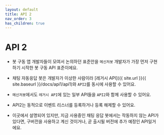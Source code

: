 ```yaml
---
layout: default
title: API 2
nav_order: 3
has_children: true
---
```


# API 2

* 봇 구동 앱 개발자들이 모여서 논의하던 표준안을 `메신저봇` 개발자가 가장 먼저 구현하기 시작한 봇 구동 API 표준이에요.
* 채팅 자동응답 봇은 개발자가 이상한 사람이라 [레거시 API]({{ site.url }}{{ site.baseurl }}/docs/api1/api1)와 `API2`를 동시에 사용할 수 있어요.
* `메신저봇`에서도 `레거시 API`에 있는 일부 API들을 `API2`와 함께 사용할 수 있어요.
* API2는 동적으로 이벤트 리스너를 등록하거나 등록 해제할 수 있어요.

* 이곳에서 설명되어 있지만, 지금 사용중인 채팅 응답 봇에서는 작동하지 않는 API가 있다면, 구버전을 사용하고 계신 것이거나, 곧 출시될 버전에 추가 예정인 API일거에요.